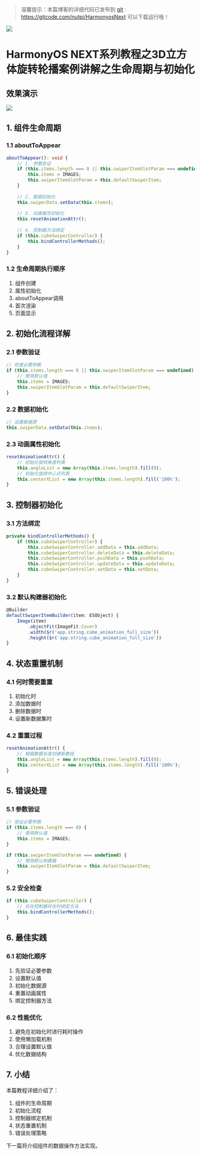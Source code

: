 > 温馨提示：本篇博客的详细代码已发布到 [git](https://gitcode.com/nutpi/HarmonyosNext) : https://gitcode.com/nutpi/HarmonyosNext 可以下载运行哦！


![](https://files.mdnice.com/user/47561/2c513b68-bfa0-4a62-8ee3-3bdc17012735.png)


# HarmonyOS NEXT系列教程之3D立方体旋转轮播案例讲解之生命周期与初始化
## 效果演示

![](https://files.mdnice.com/user/47561/1206c9f5-ffbc-407e-be02-ed1889ad8419.gif)

## 1. 组件生命周期

### 1.1 aboutToAppear
```typescript
aboutToAppear(): void {
    // 1. 参数验证
    if (this.items.length === 0 || this.swiperItemSlotParam === undefined) {
        this.items = IMAGES;
        this.swiperItemSlotParam = this.defaultSwiperItem;
    }
    
    // 2. 数据初始化
    this.swiperData.setData(this.items);
    
    // 3. 动画属性初始化
    this.resetAnimationAttr();
    
    // 4. 控制器方法绑定
    if (this.cubeSwiperController) {
        this.bindControllerMethods();
    }
}
```

### 1.2 生命周期执行顺序
1. 组件创建
2. 属性初始化
3. aboutToAppear调用
4. 首次渲染
5. 页面显示

## 2. 初始化流程详解

### 2.1 参数验证
```typescript
// 检查必要参数
if (this.items.length === 0 || this.swiperItemSlotParam === undefined) {
    // 使用默认值
    this.items = IMAGES;
    this.swiperItemSlotParam = this.defaultSwiperItem;
}
```

### 2.2 数据初始化
```typescript
// 设置数据源
this.swiperData.setData(this.items);
```

### 2.3 动画属性初始化
```typescript
resetAnimationAttr() {
    // 初始化旋转角度列表
    this.angleList = new Array(this.items.length).fill(0);
    // 初始化旋转中心点列表
    this.centerXList = new Array(this.items.length).fill('100%');
}
```

## 3. 控制器初始化

### 3.1 方法绑定
```typescript
private bindControllerMethods() {
    if (this.cubeSwiperController) {
        this.cubeSwiperController.addData = this.addData;
        this.cubeSwiperController.deleteData = this.deleteData;
        this.cubeSwiperController.pushData = this.pushData;
        this.cubeSwiperController.updateData = this.updateData;
        this.cubeSwiperController.setData = this.setData;
    }
}
```

### 3.2 默认构建器初始化
```typescript
@Builder
defaultSwiperItemBuilder(item: ESObject) {
    Image(item)
        .objectFit(ImageFit.Cover)
        .width($r('app.string.cube_animation_full_size'))
        .height($r('app.string.cube_animation_full_size'))
}
```

## 4. 状态重置机制

### 4.1 何时需要重置
1. 初始化时
2. 添加数据时
3. 删除数据时
4. 设置新数据集时

### 4.2 重置过程
```typescript
resetAnimationAttr() {
    // 根据数据长度创建新数组
    this.angleList = new Array(this.items.length).fill(0);
    this.centerXList = new Array(this.items.length).fill('100%');
}
```

## 5. 错误处理

### 5.1 参数验证
```typescript
// 验证必要参数
if (this.items.length === 0) {
    // 使用默认值
    this.items = IMAGES;
}

if (this.swiperItemSlotParam === undefined) {
    // 使用默认构建器
    this.swiperItemSlotParam = this.defaultSwiperItem;
}
```

### 5.2 安全检查
```typescript
if (this.cubeSwiperController) {
    // 仅在控制器存在时绑定方法
    this.bindControllerMethods();
}
```

## 6. 最佳实践

### 6.1 初始化顺序
1. 先验证必要参数
2. 设置默认值
3. 初始化数据源
4. 重置动画属性
5. 绑定控制器方法

### 6.2 性能优化
1. 避免在初始化时进行耗时操作
2. 使用懒加载机制
3. 合理设置默认值
4. 优化数据结构

## 7. 小结

本篇教程详细介绍了：
1. 组件的生命周期
2. 初始化流程
3. 控制器绑定机制
4. 状态重置机制
5. 错误处理策略

下一篇将介绍组件的数据操作方法实现。
